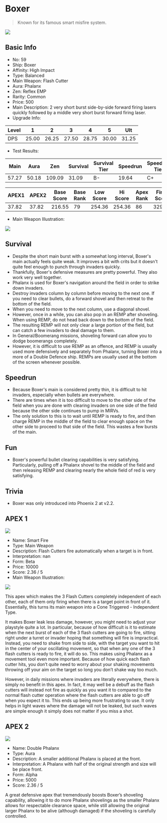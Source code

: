 # Boxer

> Known for its famous smart misfire system.

<img src="/ships/ship_59.png" style={{zoom:1}}/>

## Basic Info

- No: 59
- Ship: Boxer
- Affinity: High Impact
- Type: Balanced
- Main Weapon: Flash Cutter
- Aura: Phalanx
- Zen: Reflex EMP
- Rarity: Common
- Price: 500
- Main Description: 2 very short burst side-by-side forward firing lasers quickly followed by a middle very short burst forward firing laser.
- Upgrade Info: 

| Level | 1 | 2 | 3 | 4 | 5 | Ult |
|--|--|--|--|--|--|--|
| DPS | 25.00 | 26.25 | 27.50 | 28.75 | 30.00 | 31.25 |

- Test Results: 

| Main | Aura | Zen | Survival | Survival Tier | Speedrun | Speedrun Tier | Fun | Fun Tier |
|--|--|--|--|--|--|--|--|--|
| 57.27 | 50.18 | 109.09 | 31.09 | B- | 19.64 | C+ | 24.00 | C |

| APEX1 | APEX2 | Base Score | Base Rank | Low Score | Hi Score | Apex Rank | Final Score | FinalRank |
|--|--|--|--|--|--|--|--|--|
| 37.82 | 37.82 | 216.55 | 79 | 254.36 | 254.36 | 86 | 329.09 | 86 |

- Main Weapon Illustration:

<img src="/illustration/main_59.gif" style={{zoom:1}}/>

## Survival

- Despite the short main burst with a somewhat long interval, Boxer's main actually feels quite weak. It improves a bit with crits but it doesn't quite feel enough to punch through invaders quickly.
- Thankfully, Boxer's defensive measures are pretty powerful. They also work very well together.
- Phalanx is used for Boxer's navigation around the field in order to strike down invaders.
- Destroy invaders column by column before moving to the next one. If you need to clear bullets, do a forward shovel and then retreat to the bottom of the field.
- When you need to move to the next column, use a diagonal shovel.
- However, once in a while, you can also pop in an REMP after shoveling. When using REMP, do not head back down to the bottom of the field.
- The resulting REMP will not only clear a large portion of the field, but can catch a few invaders to deal damage to them.
- In General/Boomerang missions, shoveling forward can allow you to dodge boomerangs completely.
- However, it is difficult to use REMP as an offence, and REMP is usually used more defensively and separately from Phalanx, turning Boxer into a more of a Double Defence ship. REMPs are usually used at the bottom of the screen whenever possible.

## Speedrun

- Because Boxer's main is considered pretty thin, it is difficult to hit invaders, especially when bullets are everywhere.
- There are times when it is too difficult to move to the other side of the field when you are done with clearing invaders on one side of the field because the other side continues to pump in MIRVs.
- The only solution to this is to wait until REMP is ready to fire, and then charge REMP in the middle of the field to clear enough space on the other side to proceed to that side of the field. This wastes a few bursts of the main.

## Fun

- Boxer's powerful bullet clearing capabilities is very satisfying. Particularly, pulling off a Phalanx shovel to the middle of the field and then releasing REMP and clearing nearly the whole field of red is very satisfying.

## Trivia

- Boxer was only introduced into Phoenix 2 at v2.2.

## APEX 1

<img src="/ships/ship_59_apex_1.png" style={{zoom:1}}/>

- Name: Smart Fire
- Type: Main Weapon
- Description: Flash Cutters fire automatically when a target is in front.
- Interpretation: nan
- Form: Beta
- Price: 10000
- Score: 2.36 / 5
- Main Weapon Illustration:

<img src="/illustration/main_59_beta.gif" style={{zoom:1}}/>

This apex which makes the 3 Flash Cutters completely independent of each other, each of them only firing when there is a target point in front of it. Essentially, this turns its main weapon into a Cone Triggered - Independent Type.

It makes Boxer leak less damage, however, you might need to adjust your playstyle quite a lot. In particular, because of how difficult is it to estimate when the next burst of each of the 3 flash cutters are going to fire, sitting right under a turret or invader hoping that something will fire is impractical. Instead, you need to shake from side to side, with the target you want to hit in the center of your oscillating movement, so that when any one of the 3 flash cutters is ready to fire, it will do so. This makes using Phalanx as a movement tool even more important. Because of how quick each flash cutter hits, you don’t quite need to worry about your shaking movements throwing off your aim on the target so long you don’t shake way too much.

However, in daily missions where invaders are literally everywhere, there is simply no benefit in this apex. In fact, it may well be a debuff as the flash cutters will instead not fire as quickly as you want it to compared to the normal flash cutter operation where the flash cutters are able to go off when you expect it to. This ends up being more frustrating to use. It only helps in light waves where the damage will not be leaked, but such waves are simple enough it simply does not matter if you miss a shot.

## APEX 2

<img src="/ships/ship_59_apex_2.png" style={{zoom:1}}/>

- Name: Double Phalanx
- Type: Aura
- Description: A smaller additional Phalanx is placed at the front.
- Interpretation: A Phalanx with half of the original strength and size will be place front.
- Form: Alpha
- Price: 5000
- Score: 2.36 / 5

A great defensive apex that tremendously boosts Boxer’s shoveling capability, allowing it to do more Phalanx shovelings as the smaller Phalanx allows for respectable clearance space, while still allowing the original larger Phalanx to be alive (although damaged) if the shoveling is carefully controlled.
